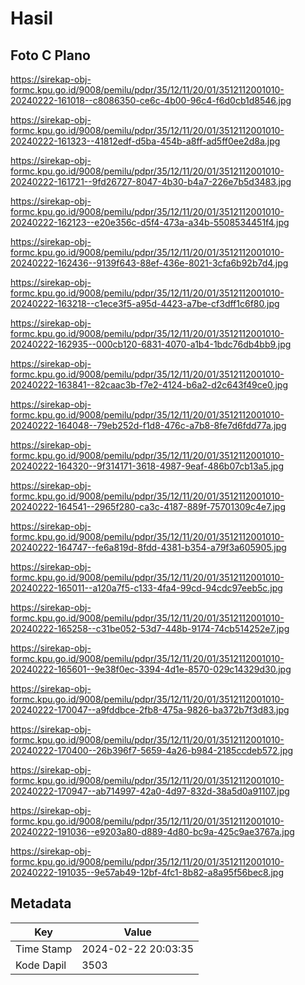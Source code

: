 # Hasil

## Foto C Plano

https://sirekap-obj-formc.kpu.go.id/9008/pemilu/pdpr/35/12/11/20/01/3512112001010-20240222-161018--c8086350-ce6c-4b00-96c4-f6d0cb1d8546.jpg

https://sirekap-obj-formc.kpu.go.id/9008/pemilu/pdpr/35/12/11/20/01/3512112001010-20240222-161323--41812edf-d5ba-454b-a8ff-ad5ff0ee2d8a.jpg

https://sirekap-obj-formc.kpu.go.id/9008/pemilu/pdpr/35/12/11/20/01/3512112001010-20240222-161721--9fd26727-8047-4b30-b4a7-226e7b5d3483.jpg

https://sirekap-obj-formc.kpu.go.id/9008/pemilu/pdpr/35/12/11/20/01/3512112001010-20240222-162123--e20e356c-d5f4-473a-a34b-5508534451f4.jpg

https://sirekap-obj-formc.kpu.go.id/9008/pemilu/pdpr/35/12/11/20/01/3512112001010-20240222-162436--9139f643-88ef-436e-8021-3cfa6b92b7d4.jpg

https://sirekap-obj-formc.kpu.go.id/9008/pemilu/pdpr/35/12/11/20/01/3512112001010-20240222-163218--c1ece3f5-a95d-4423-a7be-cf3dff1c6f80.jpg

https://sirekap-obj-formc.kpu.go.id/9008/pemilu/pdpr/35/12/11/20/01/3512112001010-20240222-162935--000cb120-6831-4070-a1b4-1bdc76db4bb9.jpg

https://sirekap-obj-formc.kpu.go.id/9008/pemilu/pdpr/35/12/11/20/01/3512112001010-20240222-163841--82caac3b-f7e2-4124-b6a2-d2c643f49ce0.jpg

https://sirekap-obj-formc.kpu.go.id/9008/pemilu/pdpr/35/12/11/20/01/3512112001010-20240222-164048--79eb252d-f1d8-476c-a7b8-8fe7d6fdd77a.jpg

https://sirekap-obj-formc.kpu.go.id/9008/pemilu/pdpr/35/12/11/20/01/3512112001010-20240222-164320--9f314171-3618-4987-9eaf-486b07cb13a5.jpg

https://sirekap-obj-formc.kpu.go.id/9008/pemilu/pdpr/35/12/11/20/01/3512112001010-20240222-164541--2965f280-ca3c-4187-889f-75701309c4e7.jpg

https://sirekap-obj-formc.kpu.go.id/9008/pemilu/pdpr/35/12/11/20/01/3512112001010-20240222-164747--fe6a819d-8fdd-4381-b354-a79f3a605905.jpg

https://sirekap-obj-formc.kpu.go.id/9008/pemilu/pdpr/35/12/11/20/01/3512112001010-20240222-165011--a120a7f5-c133-4fa4-99cd-94cdc97eeb5c.jpg

https://sirekap-obj-formc.kpu.go.id/9008/pemilu/pdpr/35/12/11/20/01/3512112001010-20240222-165258--c31be052-53d7-448b-9174-74cb514252e7.jpg

https://sirekap-obj-formc.kpu.go.id/9008/pemilu/pdpr/35/12/11/20/01/3512112001010-20240222-165601--9e38f0ec-3394-4d1e-8570-029c14329d30.jpg

https://sirekap-obj-formc.kpu.go.id/9008/pemilu/pdpr/35/12/11/20/01/3512112001010-20240222-170047--a9fddbce-2fb8-475a-9826-ba372b7f3d83.jpg

https://sirekap-obj-formc.kpu.go.id/9008/pemilu/pdpr/35/12/11/20/01/3512112001010-20240222-170400--26b396f7-5659-4a26-b984-2185ccdeb572.jpg

https://sirekap-obj-formc.kpu.go.id/9008/pemilu/pdpr/35/12/11/20/01/3512112001010-20240222-170947--ab714997-42a0-4d97-832d-38a5d0a91107.jpg

https://sirekap-obj-formc.kpu.go.id/9008/pemilu/pdpr/35/12/11/20/01/3512112001010-20240222-191036--e9203a80-d889-4d80-bc9a-425c9ae3767a.jpg

https://sirekap-obj-formc.kpu.go.id/9008/pemilu/pdpr/35/12/11/20/01/3512112001010-20240222-191035--9e57ab49-12bf-4fc1-8b82-a8a95f56bec8.jpg


## Metadata

| Key        | Value               |
| ---------- | ------------------- |
| Time Stamp | 2024-02-22 20:03:35 |
| Kode Dapil | 3503                |



